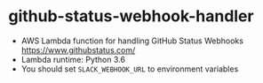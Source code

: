 # github-status-webhook-handler
- AWS Lambda function for handling GitHub Status Webhooks https://www.githubstatus.com/
- Lambda runtime: Python 3.6
- You should set `SLACK_WEBHOOK_URL` to environment variables
